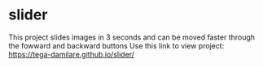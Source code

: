 # slider
This project slides images in 3 seconds and can be moved faster through the fowward and backward buttons
Use this link to view project: https://tega-damilare.github.io/slider/

